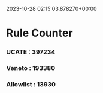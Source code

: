 2023-10-28 02:15:03.878270+00:00
# Rule Counter 
 ### UCATE : 397234

 ### Veneto : 193380

 ### Allowlist : 13930